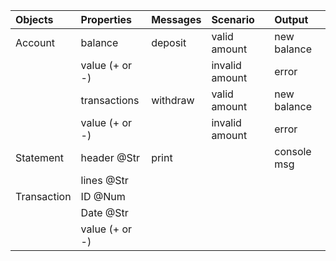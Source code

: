 | Objects      | Properties    | Messages | Scenario       | Output     |
| :------      | :---------    | :------- |:---------------|:------------|
| Account      | balance       | deposit  | valid amount   | new balance |
|              | value (+ or -)|          | invalid amount | error       |
|              | transactions  | withdraw | valid amount   | new balance |
|              | value (+ or -)|          | invalid amount | error       |
| Statement    | header @Str   | print    |                | console msg |
|              | lines @Str    |          |                |             |
| Transaction  | ID  @Num      |          |                |             |         
|              | Date @Str     |          |                |             |
|              | value (+ or -)|          |                |             |